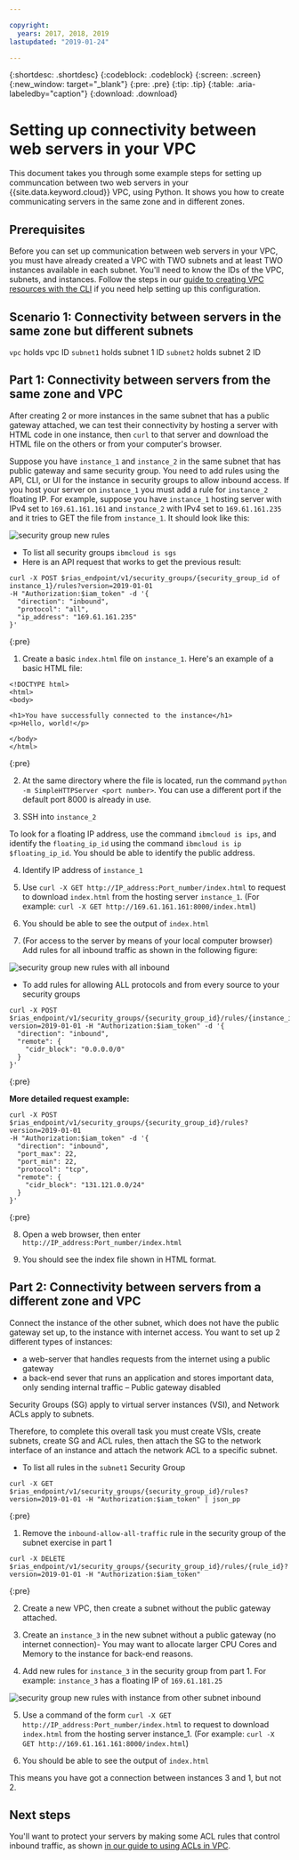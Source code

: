 ```yaml
---

copyright:
  years: 2017, 2018, 2019
lastupdated: "2019-01-24"

---
```


{:shortdesc: .shortdesc}
{:codeblock: .codeblock}
{:screen: .screen}
{:new_window: target="_blank"}
{:pre: .pre}
{:tip: .tip}
{:table: .aria-labeledby="caption"}
{:download: .download}

# Setting up connectivity between web servers in your VPC

This document takes you through some example steps for setting up communcation between two web servers in your {{site.data.keyword.cloud}} VPC, using Python. It shows you how to create communicating servers in the same zone and in different zones.

## Prerequisites

Before you can set up communication between web servers in your VPC, you must have already created a VPC with TWO subnets and at least TWO instances available in each subnet. You'll need to know the IDs of the VPC, subnets, and instances. Follow the steps in our [guide to creating VPC resources with the CLI](/docs/infrastructure/vpc?topic=vpc-creating-a-vpc-using-the-ibm-cloud-cli) if you need help setting up this configuration.

## Scenario 1: Connectivity between servers in the same zone but different subnets

`vpc` holds vpc ID
`subnet1` holds subnet 1 ID 
`subnet2` holds subnet 2 ID


## Part 1: Connectivity between servers from the same zone and VPC

After creating 2 or more instances in the same subnet that has a public gateway attached, we can test their connectivity by hosting a server with HTML code in one instance, then `curl` to that server and download the HTML file on the others or from your computer's browser.

Suppose you have `instance_1` and `instance_2` in the same subnet that has public gateway and same security group. You need to add rules using the API, CLI, or UI for the instance in security groups to allow inbound access. If you host your server on `instance_1` you must add a rule for `instance_2` floating IP. For example, suppose you have `instance_1` hosting server with IPv4 set to `169.61.161.161` and `instance_2` with IPv4 set to `169.61.161.235` and it tries to GET the file from `instance_1`. It should look like this:

![security group new rules](images/security-group-ui-ex1.png)

* To list all security groups `ibmcloud is sgs`
* Here is an API request that works to get the previous result:

```
curl -X POST $rias_endpoint/v1/security_groups/{security_group_id of instance_1}/rules?version=2019-01-01
-H "Authorization:$iam_token" -d '{
  "direction": "inbound",
  "protocol": "all",
  "ip_address": "169.61.161.235"
}'
```
{:pre}

1. Create a basic `index.html` file on `instance_1`. Here's an example of a basic HTML file:

```
<!DOCTYPE html>
<html>
<body>

<h1>You have successfully connected to the instance</h1>
<p>Hello, world!</p>

</body>
</html>
```
{:pre}

2. At the same directory where the file is located, run the command `python -m SimpleHTTPServer <port number>`. You can use a different port if the default port 8000 is already in use.

3. SSH into `instance_2`

To look for a floating IP address, use the command `ibmcloud is ips`, and identify the `floating_ip_id` using the command `ibmcloud is ip $floating_ip_id`. You should be able to identify the public address.

4. Identify IP address of `instance_1`

5. Use `curl -X GET http://IP_address:Port_number/index.html` to request to download `index.html` from the hosting server `instance_1`. (For example: `curl -X GET http://169.61.161.161:8000/index.html`)

6. You should be able to see the output of `index.html`

7. (For access to the server by means of your local computer browser) Add rules for all inbound traffic as shown in the following figure:

![security group new rules with all inbound](images/security-group-ui-ex2.png)

* To add rules for allowing ALL protocols and from every source to your security groups

```
curl -X POST $rias_endpoint/v1/security_groups/{security_group_id}/rules/{instance_id}?version=2019-01-01 -H "Authorization:$iam_token" -d '{
  "direction": "inbound",
  "remote": {
    "cidr_block": "0.0.0.0/0"
  }
}'
```
{:pre}

**More detailed request example:**

```
curl -X POST $rias_endpoint/v1/security_groups/{security_group_id}/rules?version=2019-01-01
-H "Authorization:$iam_token" -d '{
  "direction": "inbound",
  "port_max": 22,
  "port_min": 22,
  "protocol": "tcp",
  "remote": {
    "cidr_block": "131.121.0.0/24"
  }
}'
```
{:pre}

8. Open a web browser, then enter `http://IP_address:Port_number/index.html`

9. You should see the index file shown in HTML format.

## Part 2: Connectivity between servers from a different zone and VPC

Connect the instance of the other subnet, which does not have the public gateway set up, to the instance with internet access. You want to set up 2 different types of instances:

* a web-server that handles requests from the internet using a public gateway
* a back-end sever that runs an application and stores important data, only sending internal traffic – Public gateway disabled

Security Groups (SG) apply to virtual server instances (VSI), and Network ACLs apply to subnets.

Therefore, to complete this overall task you must create VSIs, create subnets, create SG and ACL rules, then attach the SG to the network interface of an instance and attach the network ACL to a specific subnet.

* To list all rules in the `subnet1` Security Group

```
curl -X GET $rias_endpoint/v1/security_groups/{security_group_id}/rules?version=2019-01-01 -H "Authorization:$iam_token" | json_pp
```
{:pre}

1. Remove the `inbound-allow-all-traffic` rule in the security group of the subnet exercise in part 1

```
curl -X DELETE $rias_endpoint/v1/security_groups/{security_group_id}/rules/{rule_id}?version=2019-01-01 -H "Authorization:$iam_token"
```
{:pre}

2. Create a new VPC, then create a subnet without the public gateway attached.

3. Create an `instance_3` in the new subnet without a public gateway (no internet connection)- You may want to allocate larger CPU Cores and Memory to the instance for back-end reasons.

4. Add new rules for `instance_3` in the security group from part 1. For example: `instance_3` has a floating IP of `169.61.181.25`

![security group new rules with instance from other subnet inbound](images/security-group-ui-ex3.png)

5. Use a command of the form `curl -X GET http://IP_address:Port_number/index.html` to request to download `index.html` from the hosting server instance_1. (For example: `curl -X GET http://169.61.161.161:8000/index.html`)

6. You should be able to see the output of `index.html`

This means you have got a connection between instances 3 and 1, but not 2.

## Next steps

You'll want to protect your servers by making some ACL rules that control inbound traffic, as shown [in our guide to using ACLs in VPC](https://{DomainName}/docs/infrastructure/vpc-network?topic=vpc-network-setting-up-network-acls-using-the-cli).
